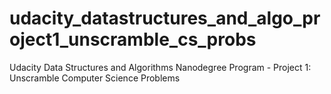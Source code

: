 # udacity_datastructures_and_algo_project1_unscramble_cs_probs
Udacity Data Structures and Algorithms Nanodegree Program - Project 1: Unscramble Computer Science Problems
